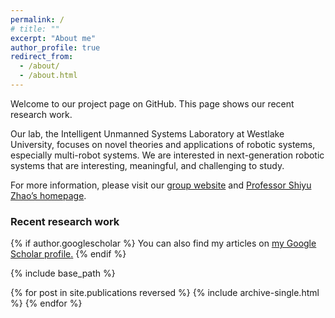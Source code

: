 ```yaml
---
permalink: /
# title: ""
excerpt: "About me"
author_profile: true
redirect_from: 
  - /about/
  - /about.html
---
```


Welcome to our project page on GitHub. This page shows our recent research work.

Our lab, the Intelligent Unmanned Systems Laboratory at Westlake University, focuses on novel theories and applications of robotic systems, especially multi-robot systems. We are interested in next-generation robotic systems that are interesting, meaningful, and challenging to study.

For more information, please visit our [group website](https://shiyuzhao.westlake.edu.cn/) and [Professor Shiyu Zhao’s homepage](https://www.shiyuzhao.net/).

### Recent research work

{% if author.googlescholar %}
  You can also find my articles on <u><a href="{{author.googlescholar}}">my Google Scholar profile</a>.</u>
{% endif %}

{% include base_path %}

{% for post in site.publications reversed %}
  {% include archive-single.html %}
{% endfor %}